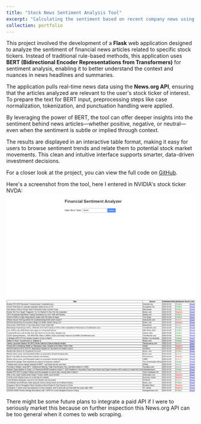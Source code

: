 ```yaml
---
title: "Stock News Sentiment Analysis Tool"
excerpt: "Calculating the sentiment based on recent company news using BERT.<br/>"
collection: portfolio
---
```


This project involved the development of a **Flask** web application designed to analyze the sentiment of financial news articles related to specific stock tickers. Instead of traditional rule-based methods, this application uses **BERT (Bidirectional Encoder Representations from Transformers)** for sentiment analysis, enabling it to better understand the context and nuances in news headlines and summaries.

The application pulls real-time news data using the **News.org API**, ensuring that the articles analyzed are relevant to the user's stock ticker of interest. To prepare the text for BERT input, preprocessing steps like case normalization, tokenization, and punctuation handling were applied.

By leveraging the power of BERT, the tool can offer deeper insights into the sentiment behind news articles—whether positive, negative, or neutral—even when the sentiment is subtle or implied through context.

The results are displayed in an interactive table format, making it easy for users to browse sentiment trends and relate them to potential stock market movements. This clean and intuitive interface supports smarter, data-driven investment decisions.

For a closer look at the project, you can view the full code on [GitHub](https://github.com/wesleymeredith/Financial-News-Sentiment-Analysis).

Here's a screenshot from the tool, here I entered in NVIDIA's stock ticker NVDA:
<img src='/images/senti2.png'>
<img src='/images/senti1.png'>

There might be some future plans to integrate a paid API if I were to seriously market this because on further inspection this News.org API can be too general when it comes to web scraping.
